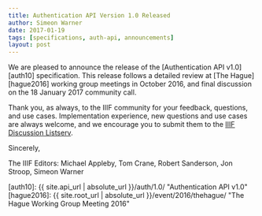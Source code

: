 ```yaml
---
title: Authentication API Version 1.0 Released
author: Simeon Warner
date: 2017-01-19
tags: [specifications, auth-api, announcements]
layout: post
---
```


We are pleased to announce the release of the [Authentication API v1.0][auth10] specification. This release follows a detailed review at [The Hague][hague2016] working group meetings in October 2016, and final discussion on the 18 January 2017 community call.

Thank you, as always, to the IIIF community for your feedback, questions, and use cases. Implementation experience, new questions and use cases are always welcome, and we encourage you to submit them to the [IIIF Discussion Listserv](mailto:iiif-discuss@googlegroups.com).

Sincerely,

The IIIF Editors:
Michael Appleby,
Tom Crane,
Robert Sanderson,
Jon Stroop,
Simeon Warner

[auth10]: {{ site.api_url | absolute_url }}/auth/1.0/ "Authentication API v1.0"
[hague2016]: {{ site.root_url | absolute_url }}/event/2016/thehague/ "The Hague Working Group Meeting 2016"